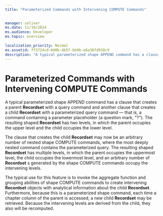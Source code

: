 ```yaml
---
title: "Parameterized Commands with Intervening COMPUTE Commands"
 
 
manager: soliver
ms.date: 11/16/2014
ms.audience: Developer
ms.topic: overview
  
localization_priority: Normal
ms.assetid: ff3724cd-040b-4b5f-bb9b-e6a38fd938c9
description: "A typical parameterized shape APPEND command has a clause that creates a parent Recordset with a query command and another clause that creates a child Recordset with a parameterized query command — that is, a command containing a parameter placeholder (a question mark,?). The resulting shaped Recordset has two levels, in which the parent occupies the upper level and the child occupies the lower level."
---
```


# Parameterized Commands with Intervening COMPUTE Commands

A typical parameterized shape APPEND command has a clause that creates a parent **Recordset** with a query command and another clause that creates a child **Recordset** with a parameterized query command — that is, a command containing a parameter placeholder (a question mark, "?"). The resulting shaped **Recordset** has two levels, in which the parent occupies the upper level and the child occupies the lower level. 
  
The clause that creates the child **Recordset** may now be an arbitrary number of nested shape COMPUTE commands, where the most deeply nested command contains the parameterized query. The resulting shaped **Recordset** has multiple levels, in which the parent occupies the uppermost level, the child occupies the lowermost level, and an arbitrary number of **Recordset** s generated by the shape COMPUTE commands occupy the intervening levels. 
  
The typical use for this feature is to invoke the aggregate function and grouping abilities of shape COMPUTE commands to create intervening **Recordset** objects with analytical information about the child **Recordset**. Furthermore, because this is a parameterized shape command, each time a chapter column of the parent is accessed, a new child **Recordset** may be retrieved. Because the intervening levels are derived from the child, they also will be recomputed. 
  

